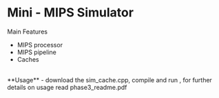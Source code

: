 # Mini - MIPS Simulator
Main Features
- MIPS processor
- MIPS pipeline
- Caches
<br>
**Usage** - download the sim_cache.cpp, compile and run , for further details on usage read phase3_readme.pdf
